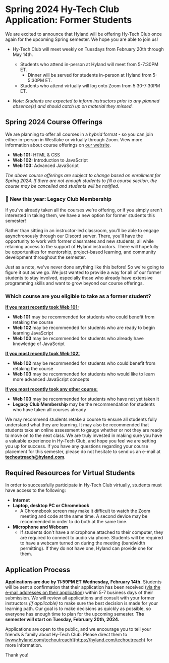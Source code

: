 # Spring 2024 Hy-Tech Club Application: Former Students
We are excited to announce that Hyland will be offering Hy-Tech Club once again for the upcoming Spring semester. We hope you are able to join us!

- Hy-Tech Club will meet weekly on Tuesdays from February 20th through May 14th.
  - Students who attend in-person at Hyland will meet from 5-7:30PM ET.
    - Dinner will be served for students in-person at Hyland from 5-5:30PM ET.
  - Students who attend virtually will log onto Zoom from 5:30-7:30PM ET.
  
- _Note: Students are expected to inform instructors prior to any planned absence(s) and should catch up on material they missed._

## Spring 2024 Course Offerings
We are planning to offer all courses in a _hybrid_ format - so you can join either in-person in Westlake or virtually through Zoom. View more information about course offerings on [our website](https://www.hyland.com/en/explore/hy-tech/Tech-outreach-overview/club).

- **Web 101:** HTML & CSS
- **Web 102:** Introduction to JavaScript
- **Web 103:** Advanced JavaScript

_The above course offerings are subject to change based on enrollment for Spring 2024. If there are not enough students to fill a course section, the course may be cancelled and students will be notified._

### 🌟 New this year: Legacy Club Membership
If you've already taken all the courses we're offering, or if you simply aren't interested in taking them, we have a new option for former students this semester!

Rather than sitting in an instructor-led classroom, you'll be able to engage asynchronously through our Discord server. There, you'll have the opportunity to work with former classmates and new students, all while retaining access to the support of Hyland instructors. There will hopefully be opportunities for mentorship, project-based learning, and community development throughout the semester.

Just as a note, we've never done anything like this before! So we're going to figure it out as we go. We just wanted to provide a way for all of our former students to stay involved, especially those who already have extensive programming skills and want to grow beyond our course offerings.

### Which course are you eligible to take as a former student?

<ins>**If you most recently took Web 101:**</ins>
- **Web 101** may be recommended for students who could benefit from retaking the course
- **Web 102** may be recommended for students who are ready to begin learning JavaScript
- **Web 103** may be recommended for students who already have knowledge of JavaScript

<ins>**If you most recently took Web 102:**</ins>
- **Web 102** may be recommended for students who could benefit from retaking the course
- **Web 103** may be recommended for students who would like to learn more advanced JavaScript concepts

<ins>**If you most recently took any other course:**</ins>
- **Web 103** may be recommended for students who have not yet taken it
- **Legacy Club Membership** may be the recommendation for students who have taken all courses already

We may recommend students retake a course to ensure all students fully understand what they are learning. It may also be recommended that students take an online assessment to gauge whether or not they are ready to move on to the next class. We are truly invested in making sure you have a valuable experience in Hy-Tech Club, and hope you feel we are setting you up for success. If you have any questions regarding your course placement for this semester, please do not hesitate to send us an e-mail at **[techoutreach@hyland.com](mailto:techoutreach@hyland.com)**.

## Required Resources for Virtual Students
In order to successfully participate in Hy-Tech Club virtually, students must have access to the following:

- **Internet**
- **Laptop, desktop PC or Chromebook**
  - A Chromebook screen may make it difficult to watch the Zoom meeting and code at the same time. A second device may be recommended in order to do both at the same time. 
- **Microphone and Webcam**
  - If students don't have a microphone attached to their computer, they are required to connect to audio via phone.  Students will be required to have a webcam turned on during the meeting (bandwidth permitting). If they do not have one, Hyland can provide one for them. 

## Application Process
**Applications are due by 11:59PM ET Wednesday, February 14th.** Students will be sent a confirmation that their application has been received (<ins>via the e-mail addresses on their application</ins>) within 5-7 business days of their submission. We will review all applications and consult with your former instructors _(if applicable)_ to make sure the best decision is made for your learning path. Our goal is to make decisions as quickly as possible, so everyone has enough time to plan for the upcoming semester. **The semester will start on Tuesday, February 20th, 2024.**

Applications are open to the public, and we encourage you to tell your friends & family about Hy-Tech Club. Please direct them to [www.hyland.com/techoutreach](https://hyland.com/techoutreach) for more information.

Thank you!
